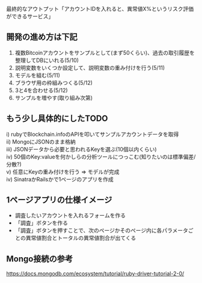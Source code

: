 最終的なアウトプット「アカウントIDを入れると、異常値X%というリスク評価ができるサービス」

## 開発の進め方は下記
1. 複数Bitcoinアカウントをサンプルとして(まず50くらい)、過去の取引履歴を整理してDBにいれる(5/10)
2. 説明変数をいくつか設定して、説明変数の重み付けを行う(5/11)
3. モデルを組む(5/11)
4. ブラウザ用の枠組みつくる(5/12)
5. 3と4を合わせる(5/12)
6. サンプルを増やす(取り組み次第)

## もう少し具体的にしたTODO
i)   rubyでBlockchain.infoのAPIを叩いてサンプルアカウントデータを取得  
ii)  MongoにJSONのまま格納  
iii) JSONデータから必要と思われるKeyを選ぶ(10個以内くらい)  
iv)  50個のKey:valueを何かしらの分析ツールにつっこむ(知りたいのは標準偏差/分散?)  
v)   任意にKeyの重み付けを行う => モデルが完成  
iv)  SinatraかRailsかで1ページのアプリを作成  

## 1ページアプリの仕様イメージ
- 調査したいアカウントを入れるフォームを作る
- 「調査」ボタンを作る
- 「調査」ボタンを押すことで、次のページかそのページ内に各パラメータごとの異常値割合とトータルの異常値割合が出てくる

## Mongo接続の参考
https://docs.mongodb.com/ecosystem/tutorial/ruby-driver-tutorial-2-0/
